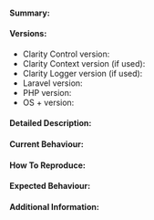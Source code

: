 #### Summary:

<!-- Please provide a quick summary of the issue here -->



#### Versions:

- Clarity Control version:
- Clarity Context version (if used):
- Clarity Logger version (if used):
- Laravel version:
- PHP version:
- OS + version:



#### Detailed Description:

<!-- Please provide a detailed description of the issue here, if needed -->



#### Current Behaviour:

<!-- Please explain the current behaviour here -->



#### How To Reproduce:

<!-- Please list steps to reproduce the issue here if possible -->
<!-- This will greatly help in diagnosing the issue -->
<!-- Include details about any relevant factors -->



#### Expected Behaviour:

<!-- Please explain the behaviour you would expect here -->



#### Additional Information:

<!-- Please add any extra information that you might think is relevant -->
